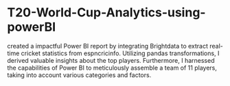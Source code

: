 # T20-World-Cup-Analytics-using-powerBI
created a impactful Power BI report by integrating Brightdata to extract real-time cricket statistics from espncricinfo. Utilizing pandas transformations, I derived valuable insights about the top players. Furthermore, I harnessed the capabilities of Power BI to meticulously assemble a team of 11 players, taking into account various categories and factors.
